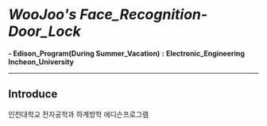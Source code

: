 # *WooJoo's* *Face_Recognition-Door_Lock*

**- Edison_Program(During Summer_Vacation)** **:** **Electronic_Engineering Incheon_University**

------------------------------------------------------------

## Introduce

인천대학교 전자공학과 하계방학 에디슨프로그램
